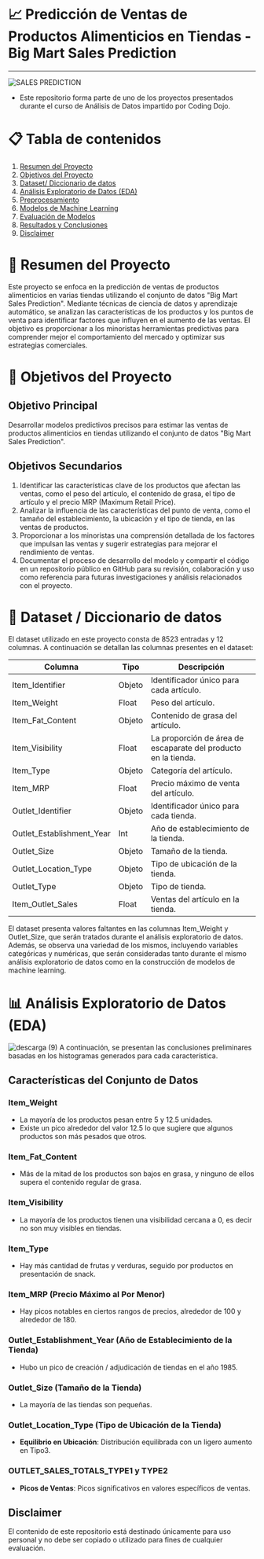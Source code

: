 # :chart_with_upwards_trend: Predicción de Ventas de Productos Alimenticios en Tiendas - Big Mart Sales Prediction
---
![SALES PREDICTION](https://github.com/Oghalis/sales-predictions/assets/148403071/dd96e169-d0c0-472d-ba2d-b6b01c5e3424)
* Este repositorio forma parte de uno de los proyectos presentados durante el curso de Análisis de Datos impartido por Coding Dojo.
# :clipboard: Tabla de contenidos
1. [Resumen del Proyecto](#sec_1)
2. [Objetivos del Proyecto](#sec_2)
3. [Dataset/ Diccionario de datos](#sec_3)
4. [Análisis Exploratorio de Datos (EDA)](#sec_4)
5. [Preprocesamiento](#sec_5)
6. [Modelos de Machine Learning](#sec_6)
7. [Evaluación de Modelos](#sec_7)
8. [Resultados y Conclusiones](#sec_8)
9. [Disclaimer](#sec_9)

<a id='sec_1'></a>
# :bookmark_tabs: Resumen del Proyecto
Este proyecto se enfoca en la predicción de ventas de productos alimenticios en varias tiendas utilizando el conjunto de datos "Big Mart Sales Prediction". Mediante técnicas de ciencia de datos y aprendizaje automático, se analizan las características de los productos y los puntos de venta para identificar factores que influyen en el aumento de las ventas. El objetivo es proporcionar a los minoristas herramientas predictivas para comprender mejor el comportamiento del mercado y optimizar sus estrategias comerciales.

<a id='sec_2'></a>
# :dart: Objetivos del Proyecto
## Objetivo Principal
Desarrollar modelos predictivos precisos para estimar las ventas de productos alimenticios en tiendas utilizando el conjunto de datos "Big Mart Sales Prediction".
## Objetivos Secundarios
1. Identificar las características clave de los productos que afectan las ventas, como el peso del artículo, el contenido de grasa, el tipo de artículo y el precio MRP (Maximum Retail Price).
2. Analizar la influencia de las características del punto de venta, como el tamaño del establecimiento, la ubicación y el tipo de tienda, en las ventas de productos.
3. Proporcionar a los minoristas una comprensión detallada de los factores que impulsan las ventas y sugerir estrategias para mejorar el rendimiento de ventas.
4. Documentar el proceso de desarrollo del modelo y compartir el código en un repositorio público en GitHub para su revisión, colaboración y uso como referencia para futuras investigaciones y análisis relacionados con el proyecto.

<a id='sec_3'></a>
# :floppy_disk: Dataset / Diccionario de datos
El dataset utilizado en este proyecto consta de 8523 entradas y 12 columnas. 
A continuación se detallan las columnas presentes en el dataset:

| Columna                     | Tipo    | Descripción                                                                  |
|-----------------------------|---------|------------------------------------------------------------------------------|
| Item_Identifier             | Objeto  | Identificador único para cada artículo.                                      |
| Item_Weight                 | Float   | Peso del artículo.                                                           |
| Item_Fat_Content            | Objeto  | Contenido de grasa del artículo.                                              |
| Item_Visibility             | Float   | La proporción de área de escaparate del producto en la tienda.                |
| Item_Type                   | Objeto  | Categoría del artículo.                                                       |
| Item_MRP                    | Float   | Precio máximo de venta del artículo.                                          |
| Outlet_Identifier           | Objeto  | Identificador único para cada tienda.                                         |
| Outlet_Establishment_Year   | Int     | Año de establecimiento de la tienda.                                          |
| Outlet_Size                 | Objeto  | Tamaño de la tienda.                                                          |
| Outlet_Location_Type        | Objeto  | Tipo de ubicación de la tienda.                                               |
| Outlet_Type                 | Objeto  | Tipo de tienda.                                                               |
| Item_Outlet_Sales           | Float   | Ventas del artículo en la tienda.                                             |


El dataset presenta valores faltantes en las columnas Item_Weight y Outlet_Size, que serán tratados durante el análisis exploratorio de datos. Además, se observa una variedad de los mismos, incluyendo variables categóricas y numéricas, que serán consideradas tanto durante el mismo análisis exploratorio de datos como en la construcción de modelos de machine learning.

<a id='sec_4'></a>
# :bar_chart: Análisis Exploratorio de Datos (EDA)
![descarga (9)](https://github.com/Oghalis/sales-predictions/assets/148403071/470d001f-7737-436a-8c18-34ef383d5b7e)
A continuación, se presentan las conclusiones preliminares basadas en los histogramas generados para cada característica. 
## Características del Conjunto de Datos

### Item_Weight
- La mayoría de los productos pesan entre 5 y 12.5 unidades.
- Existe un pico alrededor del valor 12.5 lo que sugiere que algunos productos son más pesados que otros.

### Item_Fat_Content
- Más de la mitad de los productos son bajos en grasa, y ninguno de ellos supera el contenido regular de grasa.

### Item_Visibility
- La mayoría de los productos tienen una visibilidad cercana a 0, es decir no son muy visibles en tiendas.

### Item_Type
-  Hay más cantidad de frutas y verduras, seguido por productos en presentación de snack.

### Item_MRP (Precio Máximo al Por Menor)
- Hay picos notables en ciertos rangos de precios, alrededor de 100 y alrededor de 180.

### Outlet_Establishment_Year (Año de Establecimiento de la Tienda)
- Hubo un pico de creación / adjudicación de tiendas en el año 1985.

### Outlet_Size (Tamaño de la Tienda)
- La mayoría de las tiendas son pequeñas.

### Outlet_Location_Type (Tipo de Ubicación de la Tienda)
- **Equilibrio en Ubicación**: Distribución equilibrada con un ligero aumento en Tipo3.

### OUTLET_SALES_TOTALS_TYPE1 y TYPE2
- **Picos de Ventas**: Picos significativos en valores específicos de ventas.


<a id='sec_9'></a>
## Disclaimer
El contenido de este repositorio está destinado únicamente para uso personal y no debe ser copiado o utilizado para fines de cualquier evaluación.
